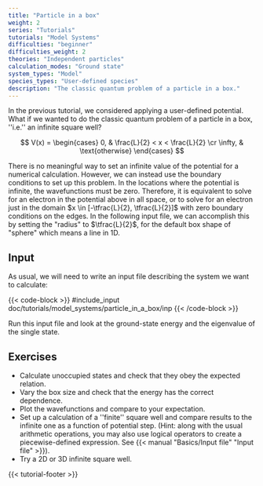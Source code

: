 ```yaml
---
title: "Particle in a box"
weight: 2
series: "Tutorials"
tutorials: "Model Systems"
difficulties: "beginner"
difficulties_weight: 2
theories: "Independent particles"
calculation_modes: "Ground state"
system_types: "Model"
species_types: "User-defined species"
description: "The classic quantum problem of a particle in a box."
---
```



In the previous tutorial, we considered applying a user-defined potential. What if we wanted to do the classic quantum problem of a particle in a box, ''i.e.'' an infinite square well?

$$
V(x) = 
\begin{cases}
0, & \frac{L}{2} < x < \frac{L}{2} \cr
\infty, & \text{otherwise}
\end{cases}
$$

There is no meaningful way to set an infinite value of the potential for a numerical calculation. However, we can instead use the boundary conditions to set up this problem. In the locations where the potential is infinite, the wavefunctions must be zero. Therefore, it is equivalent to solve for an electron in the potential above in all space, or to solve for an electron just in the domain $x \in [-\tfrac{L}{2}, \tfrac{L}{2}]$ with zero boundary conditions on the edges. In the following input file, we can accomplish this by setting the "radius" to $\tfrac{L}{2}$, for the default box shape of "sphere" which means a line in 1D.

## Input
As usual, we will need to write an input file describing the system we want to calculate:

{{< code-block >}}
#include_input doc/tutorials/model_systems/particle_in_a_box/inp
{{< /code-block >}}

Run this input file and look at the ground-state energy and the eigenvalue of the single state.

## Exercises

* Calculate unoccupied states and check that they obey the expected relation.
* Vary the box size and check that the energy has the correct dependence.
* Plot the wavefunctions and compare to your expectation.
* Set up a calculation of a ''finite'' square well and compare results to the infinite one as a function of potential step. (Hint: along with the usual arithmetic operations, you may also use logical operators to create a piecewise-defined expression. See {{< manual "Basics/Input file" "Input file" >}}).
* Try a 2D or 3D infinite square well.


{{< tutorial-footer >}}
